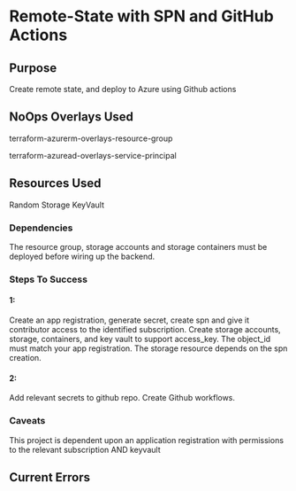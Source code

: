 # **Remote-State with SPN and GitHub Actions**

## Purpose
Create remote state, and deploy to Azure using Github actions

## NoOps Overlays Used

terraform-azurerm-overlays-resource-group

terraform-azuread-overlays-service-principal

## Resources Used

Random
Storage
KeyVault

### Dependencies
The resource group, storage accounts and storage containers must be deployed before wiring up the backend.

### Steps To Success

#### 1:

Create an app registration, generate secret, create spn and give it contributor access to the identified subscription. Create storage accounts, storage, containers, and key vault to support access_key. The object_id must match your app registration. The storage resource depends on the spn creation.

#### 2:

Add relevant secrets to github repo. Create Github workflows.

### Caveats
This project is dependent upon an application registration with permissions to the relevant subscription AND keyvault

## Current Errors

